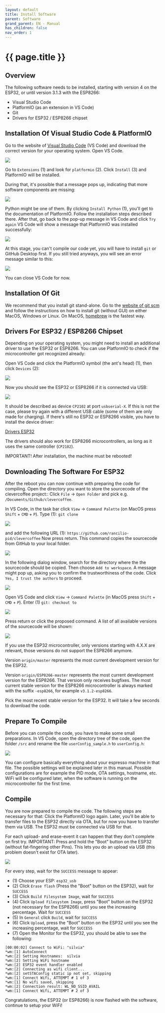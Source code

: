 ```yaml
---
layout: default
title: Install Software
parent: Software
grand_parent: EN - Manual
has_children: false
nav_order: 1
---
```



# {{ page.title }}


## Overview

The following software needs to be installed, starting with version 4 on the ESP32, or until version 3.1.3 with the ESP8266:

* Visual Studio Code
* PlatformIO (as an extension in VS Code)
* Git
* Drivers for ESP32 / ESP8266 chipset


## Installation Of Visual Studio Code & PlatformIO

Go to the website of [Visual Studio Code](https://code.visualstudio.com/download) (VS Code) and download the correct version for your operating system.
Open VS Code.

![](../../img/softwareinstall/swinstall1.png)

Go to `Extensions` (1) and look for `platformio` (2). Click `Install` (3) and PlatformIO will be installed.

During that, it's possible that a message pops up, indicating that more software components are missing:

![](../../img/softwareinstall/swinstall2.png)

Python might be one of them. By clicking `Install Python` (1), you'll get to the documentation of PlatformIO. Follow the installation steps described there. After that, go back to the pop-up message in VS Code and click `Try again`
VS Code will show a message that PlatformIO was installed successfully:

![](../../img/softwareinstall/swinstall3.png)

At this stage, you can't compile our code yet, you will have to install `git` or GitHub Desktop first. If you still tried anyways, you will see an error message similar to this:

![](../../img/softwareinstall/swinstall4.png)

You can close VS Code for now.


## Installation Of Git
We recommend that you install git stand-alone. Go to the [website of git scm](https://git-scm.com/downloads) and follow the instructions on how to install git (without GUI) on either MacOS, Windows or Linux. On MacOS, [homebrew](https://brew.sh) is the fastest way.


## Drivers For ESP32 / ESP8266 Chipset
Depending on your operating system, you might need to install an additional driver to use the ESP32 or ESP8266. You can use PlatformIO to check if the microcontroller got recognized already:

Open VS Code and click the PlatformIO symbol (the ant's head) (1), then click `Devices` (2):

![](../../img/softwareinstall/swinstall7.png)

Now you should see the ESP32 or ESP8266 if it is connected via USB:

![](../../img/softwareinstall/swinstall8.png)

It should be described as device `CP2102` at port `usbserial-X`. If this is not the case, please try again with a different USB cable (some of them are only made for charging).
If there's still no ESP32 or ESP8266 visible, you have to install the device driver:

[Drivers ESP32](https://www.silabs.com/developers/usb-to-uart-bridge-vcp-drivers)

The drivers should also work for ESP8266 microcontrollers, as long as it uses the same controller (`CP2102`).

IMPORTANT! After installation, the machine must be rebooted!


## Downloading The Software For ESP32
After the reboot you can now continue with preparing the code for compiling.
Open the directory you want to store the sourcecode of the clevercoffee project:: Click `File` -> `Open Folder` and pick e.g. `/Documents/Github/clevercoffee`.

In VS Code, in the task bar click `View` -> `Command Palette` (on MacOS press `Shift` + `CMD` + `P`).
Type (1): `git clone`

![](../../img/softwareinstall/swinstall18.png)

and add the following URL (1):
`https://github.com/rancilio-pid/clevercoffee`
Now press return. This command copies the sourcecode from GitHub to your local folder.

![](../../img/softwareinstall/swinstall19.png)

In the following dialog window, search for the directory where the the sourcecode should be copied. Then choose `Add to workspace`.
A message might pop up, asking you to confirm the trustworthiness of the code. Click `Yes, I trust the authors` to proceed.

![](../../img/softwareinstall/swinstall20.png)

Open VS Code and click `View` -> `Command Palette` (in MacOS press `Shift` + `CMD` + `P`).
Enter (1) `git: checkout to`

![](../../img/softwareinstall/swinstall9.png)

Press return or click the proposed command. A list of all available versions of the sourcecode will be shown:

![](../../img/softwareinstall/swinstall10.png)

If you use the ESP32 microcontroller, only versions starting with 4.X.X are relevant, those versions do not support the ESP8266 anymore.

Version `origin/master` represents the most current development version for the ESP32.

Version `origin/ESP8266-master` represents the most current development version for the ESP8266. That version only receives bugfixes. The most current stable version for the ESP8266 microcontroller is always marked with the suffix `-esp8266`, for example `v3.1.2-esp8266`.

Pick the most recent stable version for the ESP32. It will take a few seconds to download the code.


##  Prepare To Compile

Before you can compile the code, you have to make some small preparations.
In VS Code, open the directory tree of the code, open the folder `/src` and rename the file `userConfig_sample.h` to `userConfig.h`:

![](../../img/softwareinstall/swinstall12.png)

You can configure basically everything about your espresso machine in that file. The possible settings will be explained later in this manual. Possible configurations are for example the PID mode, OTA settings, hostname, etc. WiFi will be configured later, when the software is running on the microcontroller for the first time.


##  Compile

You are now prepared to compile the code. The following steps are necessary for that:
Click the PlatformIO logo again. Later, you'll be able to transfer files to the ESP32 directly via OTA, but for now you have to transfer them via USB. The ESP32 must be connected via USB for that.

For each upload- and erase-event it can happen that they don't complete on first try.
IMPORTANT: Press and hold the "Boot" button on the ESP32 (without fat-fingering other Pins). This lets you do an upload via USB (this problem doesn't exist for OTA later).

![](../../img/softwareinstall/swinstall13.png)

For every step, wait for the `SUCCESS` message to appear:
* (1) Choose your ESP: `esp32_usb`
* (2) Click `Erase flash` (Press the "Boot" button on the ESP32), wait for `SUCCESS`
* (3) Click `Build Filesystem Image`, wait for `SUCCESS`
* (4) Click `Upload Filesystem Image`, press "Boot" button on the ESP32 (not necessary for the ESP8266) until you see the increasing percentage. Wait for `SUCCESS`
* (5) In `General` click `Build`, wait for `SUCCESS`
* (6) Click `Upload`, press the "Boot" button on the ESP32 until you see the increasing percentage, wait for `SUCCESS`
* (7) Open the Monitor for the ESP32, you should be able to see the following:

```
[00:00:02] Connect to WiFi: "silvia"
*wm:[1] AutoConnect
*wm:[2] Setting Hostnames:  silvia
*wm:[2] Setting WiFi hostname
*wm:[2] ESP32 event handler enabled
*wm:[2] Connecting as wifi client...
*wm:[2] setSTAConfig static ip not set, skipping
*wm:[1] Connect Wifi, ATTEMPT # 1 of 3
*wm:[1] No wifi saved, skipping
*wm:[2] Connection result: WL_NO_SSID_AVAIL
*wm:[1] Connect Wifi, ATTEMPT # 2 of 3
```

Congratulations, the ESP32 (or ESP8266) is now flashed with the software, continue to setup your WiFi!
